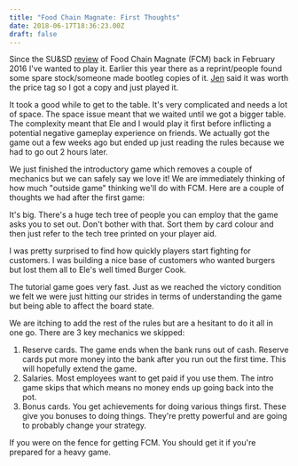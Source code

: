 ```yaml
---
title: "Food Chain Magnate: First Thoughts"
date: 2018-06-17T18:36:23.00Z
draft: false
---
```



Since the SU&SD [review](https://www.shutupandsitdown.com/videos/review-food-chain-magnate/) of Food Chain Magnate (FCM) back in February 2016 I've wanted to play it. Earlier this year there as a reprint/people found some spare stock/someone made bootleg copies of it. [Jen](https://twitter.com/JenuinePanic) said it was worth the price tag so I got a copy and just played it.
 
It took a good while to get to the table. It's very complicated and needs a lot of space. The space issue meant that we waited until we got a bigger table. The complexity meant that Ele and I would play it first before inflicting a potential negative gameplay experience on friends. We actually got the game out a few weeks ago but ended up just reading the rules because we had to go out 2 hours later.
 
We just finished the introductory game which removes a couple of mechanics but we can safely say we love it! We are immediately thinking of how much "outside game" thinking we'll do with FCM. Here are a couple of thoughts we had after the first game:
 
It's big. There's a huge tech tree of people you can employ that the game asks you to set out. Don't bother with that. Sort them by card colour and then just refer to the tech tree printed on your player aid.
 
I was pretty surprised to find how quickly players start fighting for customers. I was building a nice base of customers who wanted burgers but lost them all to Ele's well timed Burger Cook.
 
The tutorial game goes very fast. Just as we reached the victory condition we felt we were just hitting our strides in terms of understanding the game but  being able to affect the board state.
 
We are itching to add the rest of the rules but are a hesitant to do it all in one go. There are 3 key mechanics we skipped:
 
1. Reserve cards. The game ends when the bank runs out of cash. Reserve cards put more money into the bank after you run out the first time. This will hopefully extend the game.
2. Salaries. Most employees want to get paid if you use them. The intro game skips that which means no money ends up going back into the pot.
3. Bonus cards. You get achievements for doing various things first. These give you bonuses to doing things. They're pretty powerful and are going to probably change your strategy.

If you were on the fence for getting FCM. You should get it if you're prepared for a heavy game.

